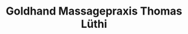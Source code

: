 ---
title: "Goldhand Massagepraxis Thomas Lüthi"
url: /bern/goldhand-massagepraxis-thomas-luethi/
shop: Massage
---